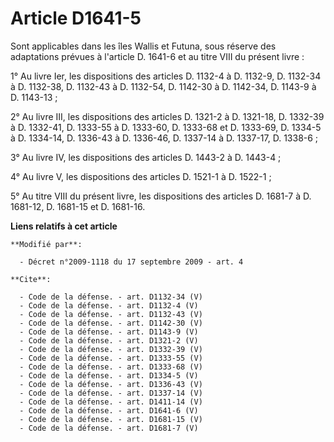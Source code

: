 # Article D1641-5

Sont applicables dans les îles Wallis et Futuna, sous réserve des adaptations prévues à l'article D. 1641-6 et au titre VIII
du présent livre :

1° Au livre Ier, les dispositions des articles D. 1132-4 à D. 1132-9, D. 1132-34 à D. 1132-38, D. 1132-43 à D. 1132-54, D.
1142-30 à D. 1142-34, D. 1143-9 à D. 1143-13 ;

2° Au livre III, les dispositions des articles D. 1321-2 à D. 1321-18, D. 1332-39 à D. 1332-41, D. 1333-55 à D. 1333-60, D.
1333-68 et D. 1333-69, D. 1334-5 à D. 1334-14, D. 1336-43 à D. 1336-46, D. 1337-14 à D. 1337-17, D. 1338-6 ;

3° Au livre IV, les dispositions des articles D. 1443-2 à D. 1443-4 ;

4° Au livre V, les dispositions des articles D. 1521-1 à D. 1522-1 ;

5° Au titre VIII du présent livre, les dispositions des articles D. 1681-7 à D. 1681-12, D. 1681-15 et D. 1681-16.

**Liens relatifs à cet article**

	**Modifié par**:

	  - Décret n°2009-1118 du 17 septembre 2009 - art. 4

	**Cite**:

	  - Code de la défense. - art. D1132-34 (V)
	  - Code de la défense. - art. D1132-4 (V)
	  - Code de la défense. - art. D1132-43 (V)
	  - Code de la défense. - art. D1142-30 (V)
	  - Code de la défense. - art. D1143-9 (V)
	  - Code de la défense. - art. D1321-2 (V)
	  - Code de la défense. - art. D1332-39 (V)
	  - Code de la défense. - art. D1333-55 (V)
	  - Code de la défense. - art. D1333-68 (V)
	  - Code de la défense. - art. D1334-5 (V)
	  - Code de la défense. - art. D1336-43 (V)
	  - Code de la défense. - art. D1337-14 (V)
	  - Code de la défense. - art. D1411-14 (V)
	  - Code de la défense. - art. D1641-6 (V)
	  - Code de la défense. - art. D1681-15 (V)
	  - Code de la défense. - art. D1681-7 (V)
